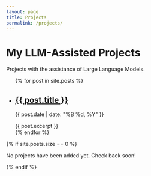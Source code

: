 ```yaml
---
layout: page
title: Projects
permalink: /projects/
---
```


# My LLM-Assisted Projects

Projects with the assistance of Large Language Models.

<ul class="post-list">
  {% for post in site.posts %}
    <li>
      <h2>
        <a href="{{ site.baseurl }}{{ post.url }}">{{ post.title }}</a>
      </h2>
      <p>{{ post.date | date: "%B %d, %Y" }}</p>
      {{ post.excerpt }}
    </li>
  {% endfor %}
</ul>

{% if site.posts.size == 0 %}
  <p>No projects have been added yet. Check back soon!</p>
{% endif %}

